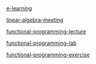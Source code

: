 <br>
<br>
<br>
<br>

[e-learning](https://e-learning.tuhh.de/studip/dispatch.php/start)

[linear-algebra-meeting](https://tuhh.zoom.us/j/87291343957?pwd=WjIxVmpTSWMxVXRxSVRKMFlxaXJLQT09)

[functional-programming-lecture](https://tuhh.zoom.us/j/88910119571?pwd=Z2YrMksxLzg1NENkRkt4Rmw4QVFXQT09#success)

[functional-programming-lab](https://tuhh.zoom.us/j/85886154797?pwd=RktjSWovRTRBWnd0OUxId0lFZitmUT09#success)

[functional-programming-exercise](https://tuhh.zoom.us/j/86808746827?pwd=SzRXb1dlUmcwenRZaElObUlXNS9lQT09#success)
